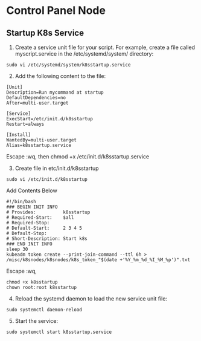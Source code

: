 # Control Panel Node


## Startup K8s Service

1. Create a service unit file for your script. For example, create a file called myscript.service in the /etc/systemd/system/ directory:
```
sudo vi /etc/systemd/system/k8sstartup.service
```

2. Add the following content to the file:
```
[Unit]
Description=Run mycommand at startup
DefaultDependencies=no
After=multi-user.target

[Service]
ExecStart=/etc/init.d/k8sstartup
Restart=always

[Install]
WantedBy=multi-user.target
Alias=k8sstartup.service
```
Escape :wq, then chmod +x /etc/init.d/k8sstartup.service

3. Create file in etc/init.d/k8sstartup
```
sudo vi /etc/init.d/k8sstartup
```
Add Contents Below
```
#!/bin/bash
### BEGIN INIT INFO
# Provides:          k8sstartup
# Required-Start:    $all
# Required-Stop:
# Default-Start:     2 3 4 5
# Default-Stop:
# Short-Description: Start k8s
### END INIT INFO
sleep 30
kubeadm token create --print-join-command --ttl 6h >  /misc/k8snodes/k8snodes/k8s_token_"$(date +'%Y_%m_%d_%I_%M_%p')".txt

```
Escape :wq, 
```
chmod +x k8sstartup
chown root:root k8sstartup
```

4. Reload the systemd daemon to load the new service unit file:
```
sudo systemctl daemon-reload
```

5. Start the service:
```
sudo systemctl start k8sstartup.service
```